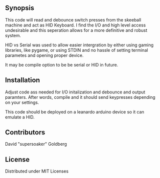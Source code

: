 ## Synopsis

This code will read and debounce switch presses from the 
skeeball machine and act as HID Keyboard. I find the I/O 
and high level access undesirable and this seperation 
allows for a more definitive and robust system.

HID vs Serial was used to allow easier intergration by 
either using gaming libraries, like pygame, or using
STDIN and no hassle of setting terminal parametes and
opening proper device.

It may be compile option to be be serial or HID in future.

## Installation

Adjust code ass needed for I/O initalization and 
debounce and output paramters. After words, compile
and it should send keypresses depending on your
settings.

This code should be deployed on a leanardo arduino device
so it can emulate a HID. 

## Contributors

David "supersoaker" Goldberg

## License

Distributed under MIT Licenses

